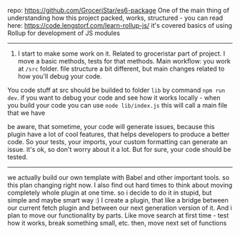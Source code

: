 repo: https://github.com/GroceriStar/es6-package
One of the main thing of understanding how this project packed, works, structured - you can read here: https://code.lengstorf.com/learn-rollup-js/
it's covered basics of using Rollup for development of JS modules

---

1) I start to make some work on it. Related to groceristar part of project.
I move a basic methods, tests for that methods.
Main workflow: you work at `/src` folder.
file structure a bit different, but main changes related to how you'll debug your code.

You code stuff at src should be builded to folder `lib` by command `npm run dev`. if you want to debug your code and see how it works locally - when you build your code you can use `node lib/index.js`
this will call a main file that we have

be aware, that sometime, your code will generate issues, because this plugin have a lot of cool features, that helps developers to produce a better code. So your tests, your imports, your custom formatting can generate an issue. it's ok, so don't worry about it a lot. But for sure, your code should be tested.

---

we actually build our own template with Babel and other important tools.
so this plan changing right now. I also find out hard times to think about moving completely whole plugin at one time. so i decide to do it in stupid, but simple and maybe smart way :) I create a plugin, that like a bridge between our current fetch plugin and between our next generation version of it. And i plan to move our functionality by parts. Like move search at first time - test how it works, break something small, etc. then, move next set of functions

